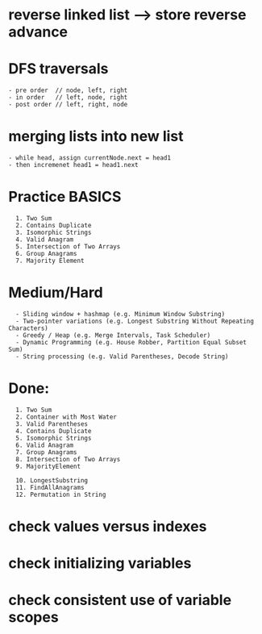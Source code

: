 # reverse linked list --> store reverse advance
# DFS traversals 
    - pre order  // node, left, right 
    - in order   // left, node, right
    - post order // left, right, node 

# merging lists into new list 
    - while head, assign currentNode.next = head1
    - then incremenet head1 = head1.next

# Practice BASICS 
      1. Two Sum 
      2. Contains Duplicate
      3. Isomorphic Strings
      4. Valid Anagram
      5. Intersection of Two Arrays
      6. Group Anagrams
      7. Majority Element

# Medium/Hard
      - Sliding window + hashmap (e.g. Minimum Window Substring)
      - Two-pointer variations (e.g. Longest Substring Without Repeating Characters)
      - Greedy / Heap (e.g. Merge Intervals, Task Scheduler)
      - Dynamic Programming (e.g. House Robber, Partition Equal Subset Sum)
      - String processing (e.g. Valid Parentheses, Decode String)

# Done: 
      1. Two Sum 
      2. Container with Most Water
      3. Valid Parentheses 
      4. Contains Duplicate
      5. Isomorphic Strings 
      6. Valid Anagram
      7. Group Anagrams 
      8. Intersection of Two Arrays 
      9. MajorityElement
      
      10. LongestSubstring 
      11. FindAllAnagrams
      12. Permutation in String

# check values versus indexes 
# check initializing variables 
# check consistent use of variable scopes 